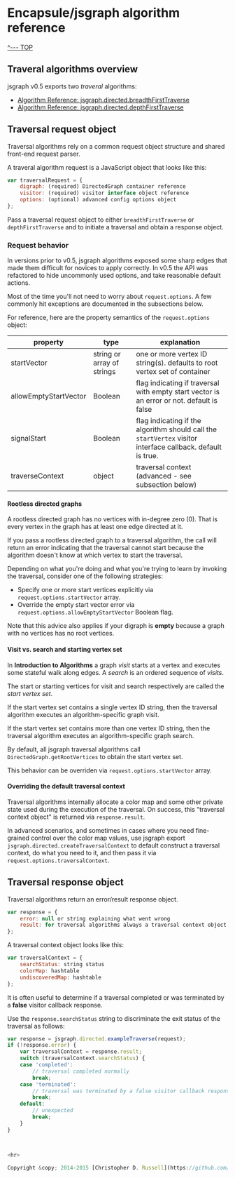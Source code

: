 # Encapsule/jsgraph algorithm reference

[^--- TOP](../README.md)

## Traveral algorithms overview

jsgraph v0.5 exports two _traveral_ algorithms:

- [Algorithm Reference: jsgraph.directed.breadthFirstTraverse](./algorithm-bft.md)
- [Algorithm Reference: jsgraph.directed.depthFirstTraverse](./algorithm-dft.md)

## Traversal request object

Traversal algorithms rely on a common request object structure and shared front-end request parser.

A traveral algorithm request is a JavaScript object that looks like this:

```javascript
var traversalRequest = {
    digraph: (required) DirectedGraph container reference
    visitor: (required) visitor interface object reference
    options: (optional) advanced config options object
};
```

Pass a traversal request object to either `breadthFirstTraverse` or `depthFirstTraverse` and to initiate a traversal and obtain a response object.

### Request behavior

In versions prior to v0.5, jsgraph algorithms exposed some sharp edges that made them difficult for novices to apply correctly. In v0.5 the API was refactored to hide uncommonly used options, and take reasonable default actions.

Most of the time you'll not need to worry about `request.options`. A few commonly hit exceptions are documented in the subsections below.

For reference, here are the property semantics of the `request.options` object:

property | type | explanation
-------- | ---- | -----------
startVector | string or array of strings | one or more vertex ID string(s). defaults to root vertex set of container
allowEmptyStartVector | Boolean | flag indicating if traversal with empty start vector is an error or not. default is false
signalStart | Boolean | flag indicating if the algorithm should call the `startVertex` visitor interface callback. default is true.
traverseContext | object | traversal context (advanced - see subsection below)

#### Rootless directed graphs

A rootless directed graph has no vertices with in-degree zero (0). That is every vertex in the graph has at least one edge directed at it.

If you pass a rootless directed graph to a traversal algorithm, the call will return an error indicating that the traversal cannot start because the algorithm doesn't know at which vertex to start the traversal.

Depending on what you're doing and what you're trying to learn by invoking the traversal, consider one of the following strategies:

- Specify one or more start vertices explicitly via `request.options.startVector` array.
- Override the empty start vector error via `request.options.allowEmptyStartVector` Boolean flag.

Note that this advice also applies if your digraph is **empty** because a graph with no vertices has no root vertices.

#### Visit vs. search and starting vertex set

In **Introduction to Algorithms** a graph _visit_ starts at a vertex and executes some stateful walk along edges. A _search_ is an ordered sequence of _visits_.

The start or starting vertices for visit and search respectively are called the *start vertex set*.

If the start vertex set contains a single vertex ID string, then the traversal algorithm executes an algorithm-specific graph visit.

If the start vertex set contains more than one vertex ID string, then the traversal algorithm executes an algorithm-specific graph search.

By default, all jsgraph traversal algorithms call `DirectedGraph.getRootVertices` to obtain the start vertex set.

This behavior can be overriden via `request.options.startVector` array.

#### Overriding the default traversal context

Traversal algorithms internally allocate a color map and some other private state used during the execution of the traversal. On success, this "traversal context object" is returned via `response.result`.

In advanced scenarios, and sometimes in cases where you need fine-grained control over the color map values, use jsgraph export `jsgraph.directed.createTraversalContext` to default construct a traversal context, do what you need to it, and then pass it via `request.options.traversalContext`.

## Traversal response object

Traversal algorithms return an error/result response object.

```javascript
var response = {
    error: null or string explaining what went wrong
    result: for traversal algorithms always a traversal context object or null if error
};
```
        
A traversal context object looks like this:

```javascript
var traversalContext = {
    searchStatus: string status
    colorMap: hashtable
    undiscoveredMap: hashtable
};
```

It is often useful to determine if a traversal completed or was terminated by a **false** visitor callback response.

Use the `response.searchStatus` string to discriminate the exit status of the traversal as follows:

```javascript
var response = jsgraph.directed.exampleTraverse(request);
if (!response.error) {
    var traversalContext = response.result;
    switch (traversalContext.searchStatus) {
    case 'completed':
        // traversal completed normally
        break;
    case 'terminated':
        // traversal was terminated by a false visitor callback response
        break;
    default:
        // unexpected
        break;
    }
}



<hr>

Copyright &copy; 2014-2015 [Christopher D. Russell](https://github.com/ChrisRus)

